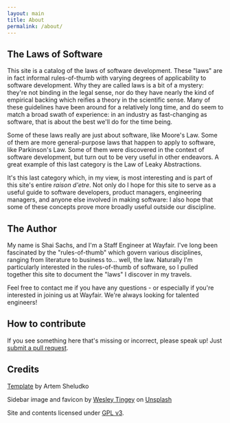 ```yaml
---
layout: main
title: About
permalink: /about/
---
```


## The Laws of Software

This site is a catalog of the laws of software development. These "laws" are in fact informal rules-of-thumb with varying degrees of applicability to software development. Why they are called laws is a bit of a mystery: they're not binding in the legal sense, nor do they have nearly the kind of empirical backing which reifies a theory in the scientific sense. Many of these guidelines have been around for a relatively long time, and do seem to match a broad swath of experience: in an industry as fast-changing as software, that is about the best we'll do for the time being.

Some of these laws really are just about software, like Moore's Law. Some of them are more general-purpose laws that happen to apply to software, like Parkinson's Law. Some of them were discovered in the context of software development, but turn out to be very useful in other endeavors. A great example of this last category is the Law of Leaky Abstractions.

It's this last category which, in my view, is most interesting and is part of this site's entire *raison d'etre*. Not only do I hope for this site to serve as a useful guide to software developers, product managers, engineering managers, and anyone else involved in making software: I also hope that some of these concepts prove more broadly useful outside our discipline.

## The Author

My name is Shai Sachs, and I'm a Staff Engineer at Wayfair. I've long been fascinated by the "rules-of-thumb" which govern various disciplines, ranging from literature to business to... well, the law. Naturally I'm particularly interested in the rules-of-thumb of software, so I pulled together this site to document the "laws" I discover in my travels.

Feel free to contact me if you have any questions - or especially if you're interested in joining us at Wayfair. We're always looking for talented engineers!

## How to contribute

If you see something here that's missing or incorrect, please speak up! Just [submit a pull request](https://github.com/shaisachs/laws-of-software/).

## Credits

[Template](https://github.com/artemsheludko/flexible-jekyll) by Artem Sheludko

Sidebar image and favicon by [Wesley Tingey](https://unsplash.com/@wesleyphotography) on [Unsplash](https://unsplash.com/s/photos/gavel)

Site and contents licensed under [GPL v3](/LICENSE.txt).